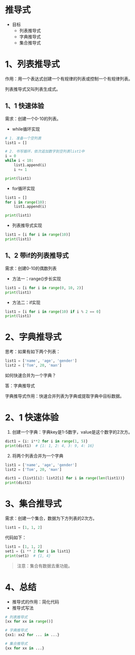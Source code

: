 # 推导式

* 目标
  * 列表推导式
  * 字典推导式
  * 集合推导式

# 1、列表推导式

作用：用一个表达式创建一个有规律的列表或控制一个有规律列表。

列表推导式又叫列表生成式。

## 1、1 快速体验

需求：创建一个0-10的列表。

- while循环实现

``` python
# 1. 准备一个空列表
list1 = []

# 2. 书写循环，依次追加数字到空列表list1中
i = 0
while i < 10:
    list1.append(i)
    i += 1

print(list1)
```

- for循环实现

``` python
list1 = []
for i in range(10):
    list1.append(i)

print(list1)
```

- 列表推导式实现

``` python 
list1 = [i for i in range(10)]
print(list1)
```

## 1、2 带if的列表推导式

需求：创建0-10的偶数列表

- 方法一：range()步长实现

``` python
list1 = [i for i in range(0, 10, 2)]
print(list1)
```

- 方法二：if实现

``` python
list1 = [i for i in range(10) if i % 2 == 0]
print(list1)
```



# 2、字典推导式

思考：如果有如下两个列表：

``` python
list1 = ['name', 'age', 'gender']
list2 = ['Tom', 20, 'man']
```

如何快速合并为一个字典？

答：字典推导式

字典推导式作用：快速合并列表为字典或提取字典中目标数据。

# 2、1 快速体验

1. 创建一个字典：字典key是1-5数字，value是这个数字的2次方。

``` python
dict1 = {i: i**2 for i in range(1, 5)}
print(dict1)  # {1: 1, 2: 4, 3: 9, 4: 16}
```

2. 将两个列表合并为一个字典

``` python 
list1 = ['name', 'age', 'gender']
list2 = ['Tom', 20, 'man']

dict1 = {list1[i]: list2[i] for i in range(len(list1))}
print(dict1)
```

# 3、集合推导式

需求：创建一个集合，数据为下方列表的2次方。

``` python
list1 = [1, 1, 2]
```

代码如下：

``` python
list1 = [1, 1, 2]
set1 = {i ** 2 for i in list1}
print(set1)  # {1, 4}
```

> 注意：集合有数据去重功能。



# 4、总结

- 推导式的作用：简化代码
- 推导式写法

``` python
# 列表推导式
[xx for xx in range()]

# 字典推导式
{xx1: xx2 for ... in ...}

# 集合推导式
{xx for xx in ...}
```

